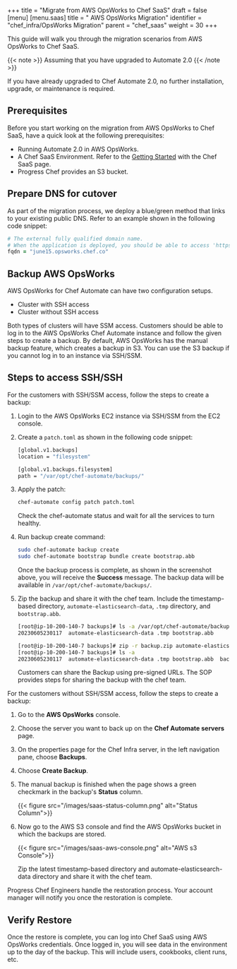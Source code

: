 +++
title = "Migrate from AWS OpsWorks to Chef SaaS"
draft = false
[menu]
  [menu.saas]
    title = " AWS OpsWorks Migration"
    identifier = "chef_infra/OpsWorks Migration"
    parent = "chef_saas"
    weight = 30
+++

This guide will walk you through the migration scenarios from AWS OpsWorks to Chef SaaS.

{{< note >}} Assuming that you have upgraded to Automate 2.0 {{< /note >}}

If you have already upgraded to Chef Automate 2.0, no further installation, upgrade, or maintenance is required.

## Prerequisites

Before you start working on the migration from AWS OpsWorks to Chef SaaS, have a quick look at the following prerequisites:

* Running Automate 2.0 in AWS OpsWorks.
* A Chef SaaS Environment. Refer to the [Getting Started](/saas/get_started/) with the Chef SaaS page.
* Progress Chef provides an S3 bucket.

## Prepare DNS for cutover

As part of the migration process, we deploy a blue/green method that links to your existing public DNS. Refer to an example shown in the following code snippet:

```ruby
# The external fully qualified domain name.
# When the application is deployed, you should be able to access 'https://<fqdn>/' to log in.
fqdn = "june15.opsworks.chef.co"
```

## Backup AWS OpsWorks

AWS OpsWorks for Chef Automate can have two configuration setups.

* Cluster with SSH access
* Cluster without SSH access

Both types of clusters will have SSM access. Customers should be able to log in to the AWS OpsWorks Chef Automate instance and follow the given steps to create a backup. By default, AWS OpsWorks has the manual backup feature, which creates a backup in S3. You can use the S3 backup if you cannot log in to an instance via SSH/SSM.

## Steps to access SSH/SSH

For the customers with SSH/SSM access, follow the steps to create a backup:

1. Login to the AWS OpsWorks EC2 instance via SSH/SSM from the EC2 console.
1. Create a `patch.toml` as shown in the following code snippet:

    ```sh
    [global.v1.backups]
    location = "filesystem"

    [global.v1.backups.filesystem]
    path = "/var/opt/chef-automate/backups/"
    ```

1. Apply the patch:

    ```sh
    chef-automate config patch patch.toml
    ```

    Check the chef-automate status and wait for all the services to turn healthy.

1. Run backup create command:

    ```sh
    sudo chef-automate backup create
    sudo chef-automate bootstrap bundle create bootstrap.abb
    ```

    Once the backup process is complete, as shown in the screenshot above, you will receive the **Success** message. The backup data will be available in `/var/opt/chef-automate/backups/`.

1. Zip the backup and share it with the chef team. Include the timestamp-based directory, `automate-elasticsearch-data`, `.tmp` directory, and `bootstrap.abb`.

    ```sh
    [root@ip-10-200-140-7 backups]# ls -a /var/opt/chef-automate/backups/
    20230605230117  automate-elasticsearch-data .tmp bootstrap.abb

    [root@ip-10-200-140-7 backups]# zip -r backup.zip automate-elasticsearch-data 20230605230117 .tmp bootstrap.abb
    [root@ip-10-200-140-7 backups]# ls -a
    20230605230117  automate-elasticsearch-data .tmp bootstrap.abb  backup.zip
    ```

    Customers can share the Backup using pre-signed URLs. The SOP provides steps for sharing the backup with the chef team.

For the customers without SSH/SSM access, follow the steps to create a backup:

1. Go to the **AWS OpsWorks** console.
1. Choose the server you want to back up on the **Chef Automate servers** page.
1. On the properties page for the Chef Infra server, in the left navigation pane, choose **Backups**.
1. Choose **Create Backup**.
1. The manual backup is finished when the page shows a green checkmark in the backup's **Status** column.

    {{< figure src="/images/saas-status-column.png" alt="Status Column">}}

1. Now go to the AWS S3 console and find the AWS OpsWorks bucket in which the backups are stored.

    {{< figure src="/images/saas-aws-console.png" alt="AWS s3 Console">}}

    Zip the latest timestamp-based directory and automate-elasticsearch-data directory and share it with the chef team.

Progress Chef Engineers handle the restoration process. Your account manager will notify you once the restoration is complete.

## Verify Restore

Once the restore is complete, you can log into Chef SaaS using AWS OpsWorks credentials. Once logged in, you will see data in the environment up to the day of the backup. This will include users, cookbooks, client runs, etc.
